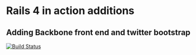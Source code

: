 # Rails 4 in action additions
## Adding Backbone front end and twitter bootstrap

[![Build Status](https://secure.travis-ci.org/moosehead/ticket.png?branch=master)](https://travis-ci.org/moosehead/ticket)
